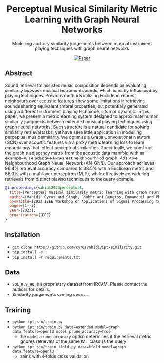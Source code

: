 <div align="center">
  
# Perceptual Musical Similarity Metric Learning with Graph Neural Networks
Modelling auditory similarity judgements between musical instrument playing techniques with graph neural networks

[![Paper]()](https://hal.science/hal-04178191/)
</div>

## Abstract
Sound retrieval for assisted music composition depends on evaluating similarity between musical instrument sounds, which is partly influenced by playing techniques.
Previous methods utilizing Euclidean nearest neighbours over acoustic features show some limitations in retrieving sounds sharing equivalent timbral properties, but potentially generated using a different instrument, playing technique, pitch or dynamic. 
In this paper, we present a metric learning system designed to approximate human similarity judgments between extended musical playing techniques using graph neural networks. Such structure is a natural candidate for solving similarity retrieval tasks, yet have seen little application in modelling perceptual music similarity. 
We optimize a Graph Convolutional Network (GCN) over acoustic features via a proxy metric learning loss to learn embeddings that reflect perceptual similarities. 
Specifically, we construct the graph's adjacency matrix from the acoustic data manifold with an example-wise adaptive k-nearest neighbourhood graph: Adaptive Neighbourhood Graph Neural Network (AN-GNN). 
Our approach achieves 96.4% retrieval accuracy compared to 38.5% with a Euclidean metric and 86.0\% with a multilayer perceptron (MLP), while effectively considering retrievals from distinct playing techniques to the query example. 

```BibTex
@inproceedings{vahidi2023perceptual,
  title={Perceptual musical similarity metric learning with graph neural networks},
  author={Vahidi, Cyrus and Singh, Shubhr and Benetos, Emmanouil and Phan, Huy and Stowell, Dan and Fazekas, Gy{\"o}rgy and Lagrange, Mathieu},
  booktitle={2023 IEEE Workshop on Applications of Signal Processing to Audio and Acoustics (WASPAA)},
  pages={1--5},
  year={2023},
  organization={IEEE}
}
```

## Installation
- `git clone https://github.com/cyrusvahidi/ipt-similarity.git`
- `pip install -e .`
- `pip install -r requirements.txt`

## Data
- `SOL_0.9_HQ` is a proprietary dataset from IRCAM. Please contact the authors for details.
- Similarity judgements coming soon ...

## Training
- `python ipt_sim/train.py`
- `python ipt_sim/train.py data=extended model=graph data.feature=openl3 model.prune_accuracy=True`
    - the `model.prune_accuracy` option determines if the retrieval metric ignores retrievals of the same IMT class as the query
- `python ipt_sim/train_kfold.py data=kfold model=graph data.feature=openl3`
    - trains with K-folds cross validation
